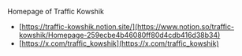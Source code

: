 Homepage of Traffic Kowshik

- [https://traffic-kowshik.notion.site/](https://www.notion.so/traffic-kowshik/Homepage-259ecbe4b46080ff80d4cdb416d38b34)
- [https://x.com/traffic_kowshik](https://x.com/traffic_kowshik)



